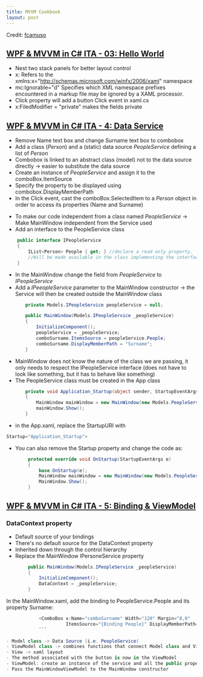 ```yaml
---
title: MVVM Cookbook
layout: post
---
```

<script src="//code.jquery.com/jquery.js"></script>
<script type="text/javascript" src="https://cdnjs.cloudflare.com/ajax/libs/gist-embed/2.7.1/gist-embed.min.js"></script>


Credit: [fcamuso](https://www.youtube.com/playlist?list=PL0qAPtx8YtJe3WjjoRaB28ZGlX9heBqn3)

## [WPF & MVVM in C# ITA - 03: Hello World](https://youtu.be/QeC1jODur7o)

- Nest two stack panels for better layout control
- x: Refers to the xmlns:x="http://schemas.microsoft.com/winfx/2006/xaml" namespace
- mc:Ignorable="d" Specifies which XML namespace prefixes encountered in a markup file may be ignored by a XAML processor.
- Click property will add a button Click event in xaml.cs
- x:FiledModifier = "private" makes the fields private

<code data-gist-id="311d62164b6edac8b146affdb0940a30" data-gist-file="1-MainWindow.xaml" data-gist-hide-footer="true" data-gist-line="15-25"></code>

<code data-gist-id="311d62164b6edac8b146affdb0940a30" data-gist-file="1-MainWindow.xaml.cs" data-gist-hide-footer="true" data-gist-line="1-18"></code>

## [WPF & MVVM in C# ITA - 4: Data Service](https://youtu.be/q0InN1l6RzU)

- Remove Name text box and change Surname text box to combobox 
- Add a class (*Person*) and a (static) data source *PeopleService* defining a list of *Person*
- Combobox is linked to an abstract class (model) not to the data source directly -> easier to substitute the data source
- Create an instance of *PeopleService* and assign it to the comboBox.ItemSource
- Specify the property to be displayed using combobox.DisplayMemberPath
- In the Click event, cast the comboBox.SelectedItem to a *Person* object in order to access its properties (Name and Surname)

<code data-gist-id="311d62164b6edac8b146affdb0940a30" data-gist-file="2-MainWindow.xaml" data-gist-hide-footer="true"></code>

<code data-gist-id="311d62164b6edac8b146affdb0940a30" data-gist-file="2-MainWindow.xaml.cs" data-gist-hide-footer="true"></code>

<code data-gist-id="311d62164b6edac8b146affdb0940a30" data-gist-file="2-Person.cs" data-gist-hide-footer="true"></code>

<code data-gist-id="311d62164b6edac8b146affdb0940a30" data-gist-file="2-PeopleService.cs" data-gist-hide-footer="true"></code>

- To make our code independent from a class named *PeopleService* -> Make MainWindow independent from the Service used
- Add an interface to the PeopleService class

```csharp
    public interface IPeopleService
    {
        IList<Person> People { get; } //declare a read only property. 
        //Will be made available in the class implementing the interface
    }
```

- In the MainWindow change the field from *PeopleService* to *IPeopleService*
- Add a *IPeeopleService* parameter to the MainWindow constructor -> the Service will then be created outside the MainWindow class
 
 ```csharp
        private Models.IPeopleService peopleService = null; 

        public MainWindow(Models.IPeopleService _peopleService)
        {
            InitializeComponent();       
            peopleService = _peopleService;
            comboSurname.ItemsSource = peopleService.People;
            comboSurname.DisplayMemberPath = "Surname";
        }
 ```
 
 - MainWindow does not know the nature of the class we are passing, it only needs to respect the IPeopleService interface (does not have to look like something, but it has to behave like something)
 - The PeopleService class must be created in the App class
 
 ```csharp
        private void Application_Startup(object sender, StartupEventArgs e)
        {
            MainWindow mainWindow = new MainWindow(new Models.PeopleService());
            mainWindow.Show();
        }
```

- in the App.xaml, replace the StartupURI with

```csharp
Startup="Application_Startup">
```

- You can also remove the Startup property and change the code as:

```csharp
        protected override void OnStartup(StartupEventArgs e)
        {
            base.OnStartup(e);
            MainWindow mainWindow = new MainWindow(new Models.PeopleService());
            MainWindow.Show();
        }
```

## [WPF & MVVM in C# ITA - 5: Binding & ViewModel](https://youtu.be/dRdUXq8Q_t4)

### DataContext property
- Default source of your bindings 
- There's no default source for the DataContext property
- Inherited down through the control hierarchy
- Replace the MainWindow IPersoneService property

```csharp
        public MainWindow(Models.IPeopleService _peopleService)
        {
            InitializeComponent();
            DataContext = _peopleService;
        }
```

In the MainWindow.xaml, add the binding to PeopleService.People and its property Surname:

```csharp
            <ComboBox x:Name="comboSurname" Width="120" Margin="8,0"
                      ItemsSource="{Binding People}" DisplayMemberPath="Surname"/> 
            ```
            
- Model class -> Data Source (i.e. PeopleService(
- ViewModel class -> combines functions that connect Model class and View
- View -> xaml layout
- The method associated with the button is now in the ViewModel
- ViewModel: create an instance of the service and all the public properties we will need in the View
- Pass the MainWindowViewModel to the MainWindow constructor
